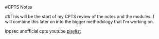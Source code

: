 #CPTS Notes

##This will be the start of my CPTS review of the notes and the modules. I will combine this later on into the bigger methodology that I'm working on.

ippsec unofficial cpts youtube [playlist](https://www.youtube.com/watch?v=H9FcE_FMZio&list=PLidcsTyj9JXItWpbRtTg6aDEj10_F17x5) 
